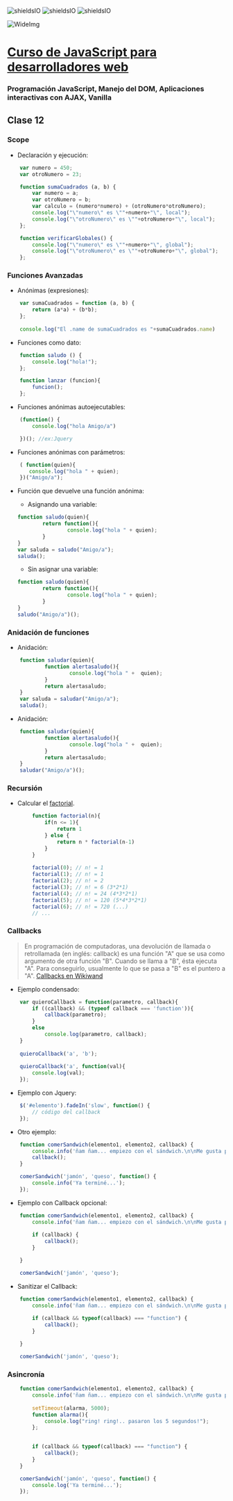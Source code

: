![shieldsIO](https://img.shields.io/github/issues/Fictizia/Curso-JS-para-desarrolladores-web_ed10.svg)
![shieldsIO](https://img.shields.io/github/forks/Fictizia/Curso-JS-para-desarrolladores-web_ed10.svg)
![shieldsIO](https://img.shields.io/github/stars/Fictizia/Curso-JS-para-desarrolladores-web_ed10.svg)

![WideImg](http://fictizia.com/img/github/Fictizia-plan-estudios-github.jpg)

# [Curso de JavaScript para desarrolladores web](https://fictizia.com/formacion/curso-javascript)
### Programación JavaScript, Manejo del DOM, Aplicaciones interactivas con AJAX, Vanilla

## Clase 12


### Scope

- Declaración y ejecución:
```javascript
	var numero = 450;
	var otroNumero = 23;

	function sumaCuadrados (a, b) {
		var numero = a;
		var otroNumero = b;
		var calculo = (numero*numero) + (otroNumero*otroNumero);
		console.log("\"numero\" es \""+numero+"\", local");
		console.log("\"otroNumero\" es \""+otroNumero+"\", local");
	};

	function verificarGlobales() {
		console.log("\"numero\" es \""+numero+"\", global");
		console.log("\"otroNumero\" es \""+otroNumero+"\", global");
	};
```


### Funciones Avanzadas

- Anónimas (expresiones):
```javascript
	var sumaCuadrados = function (a, b) {
		return (a*a) + (b*b);
	};
    
    console.log("El .name de sumaCuadrados es "+sumaCuadrados.name)
```

- Funciones como dato:
```javascript
	function saludo () {
		console.log("hola!");
	};

	function lanzar (funcion){
		funcion();
	};
```

- Funciones anónimas autoejecutables:
```javascript
	(function() {
		console.log("hola Amigo/a")

	})(); //ex:Jquery
```

- Funciones anónimas con parámetros:
```javascript
	( function(quien){
	   console.log("hola " + quien);
	})("Amigo/a");
```

- Función que devuelve una función anónima:
	- Asignando una variable:
    ```javascript
	function saludo(quien){
	        return function(){
	                console.log("hola " + quien);
	        }
	}
	var saluda = saludo("Amigo/a");
	saluda();
    ```

	- Sin asignar una variable:
    ```javascript
	function saludo(quien){
	        return function(){
	                console.log("hola " + quien);
	        }
	}
	saludo("Amigo/a")();
    ```

### Anidación de funciones

- Anidación:
```javascript
	function saludar(quien){
	        function alertasaludo(){
	                console.log("hola " +  quien);
	        }
	        return alertasaludo;
	}
	var saluda = saludar("Amigo/a");
	saluda();
```

- Anidación:
```javascript
	function saludar(quien){
	        function alertasaludo(){
	                console.log("hola " +  quien);
	        }
	        return alertasaludo;
	}
	saludar("Amigo/a")();
```
    
### Recursión

- Calcular el [factorial](https://www.wikiwand.com/es/Factorial).
```javascript
		function factorial(n){
			if(n <= 1){
		    	return 1
		  	} else {
		    	return n * factorial(n-1)
			}
		}
		
		factorial(0); // n! = 1
		factorial(1); // n! = 1
		factorial(2); // n! = 2
		factorial(3); // n! = 6 (3*2*1)
		factorial(4); // n! = 24 (4*3*2*1)
		factorial(5); // n! = 120 (5*4*3*2*1)
		factorial(6); // n! = 720 (...)
		// ...
```


### Callbacks

> En programación de computadoras, una devolución de llamada o retrollamada (en inglés: callback) es una función "A" que se usa como argumento de otra función "B". Cuando se llama a "B", ésta ejecuta "A". Para conseguirlo, usualmente lo que se pasa a "B" es el puntero a "A".
> [Callbacks en Wikiwand](https://www.wikiwand.com/es/Callback_(inform%C3%A1tica))

- Ejemplo condensado:
```javascript
	var quieroCallback = function(parametro, callback){
	    if ((callback) && (typeof callback === 'function')){
	        callback(parametro);
	    }
	    else
	        console.log(parametro, callback);
	}
	 
	quieroCallback('a', 'b');
	 
	quieroCallback('a', function(val){
	    console.log(val);
	});
```


- Ejemplo con Jquery:
```javascript
    $('#elemento').fadeIn('slow', function() {
    	// código del callback
	});
```


- Otro ejemplo:
```javascript
    function comerSandwich(elemento1, elemento2, callback) {
	    console.info('ñam ñam... empiezo con el sándwich.\n\nMe gusta porque tiene tiene ' + elemento1 + ', ' + elemento2);
	    callback();
	}

	comerSandwich('jamón', 'queso', function() {
	    console.info('Ya terminé...');
	});
```


- Ejemplo con Callback opcional:
```javascript
    function comerSandwich(elemento1, elemento2, callback) {
	    console.info('ñam ñam... empiezo con el sándwich.\n\nMe gusta porque tiene tiene ' + elemento1 + ', ' + elemento2);
	    
	    if (callback) {
	        callback();
	    }

	}

	comerSandwich('jamón', 'queso');
```


- Sanitizar el Callback:
```javascript
    function comerSandwich(elemento1, elemento2, callback) {
	    console.info('ñam ñam... empiezo con el sándwich.\n\nMe gusta porque tiene tiene ' + elemento1 + ', ' + elemento2);
	    
	    if (callback && typeof(callback) === "function") {
	        callback();
	    }

	}

	comerSandwich('jamón', 'queso');
```


### Asincronía
```javascript
    function comerSandwich(elemento1, elemento2, callback) {
	    console.info('ñam ñam... empiezo con el sándwich.\n\nMe gusta porque tiene tiene ' + elemento1 + ', ' + elemento2);
	  
		setTimeout(alarma, 5000);
		function alarma(){
			console.log("ring! ring!.. pasaron los 5 segundos!");
		};

	  
	    if (callback && typeof(callback) === "function") {
	        callback();
	    }
	}

	comerSandwich('jamón', 'queso', function() { 
	    console.log('Ya terminé...');
	});
```
